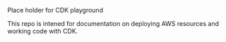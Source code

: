 Place holder for CDK playground

This repo is intened for documentation on deploying AWS resources and working code with CDK. 